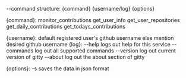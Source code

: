 
<!--- BEAUTIFISH ----------------->






<!--- ERRORISTIC ----------------->






<!--- GITTY ----------------->
--command structure:
{command} {username/log} {options}

{command}:
    <!-- automated monitorance -->
    monitor_contributions
    <!-- read api data -->
    get_user_info
    get_user_repositories
    get_daily_contributions
    get_todays_contributions



{username}:
    default     registered user's github username
    else        mention desired github username
{log}:
    --help      logs out help for this service
    --commands  log out all supported commands
    --version   log out current version of gitty
    --about     log out the about section of gitty


{options}:
    -s      saves the data in json format
    